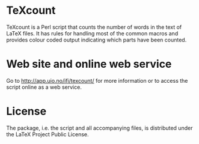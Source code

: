 TeXcount
========

TeXcount is a Perl script that counts the number of words in the 
text of LaTeX files. It has rules for handling most of the common 
macros and provides colour coded output indicating which parts have 
been counted.

# Web site and online web service

Go to
  http://app.uio.no/ifi/texcount/
for more information or to access the script online as a web service.

# License

The package, i.e. the script and all accompanying files, is
distributed under the LaTeX Project Public License.
